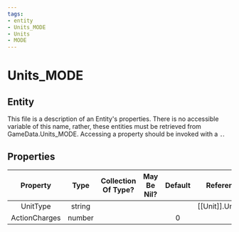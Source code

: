```yaml
---
tags:
- entity
- Units_MODE
- Units
- MODE
---
```

# Units_MODE
## Entity
This file is a description of an Entity's properties. There is no accessible variable of this name, rather, these entities must be retrieved from GameData.Units_MODE. Accessing a property should be invoked with a `.`.
## Properties
|	Property	|	Type	|	Collection Of Type?	|	May Be Nil?	|	Default	|	References	|	Key	|	Notes	|
|	:-:	|	:-:	|	:-:	|	:-:	|	:-:	|	:-:	|	:-:	|	-:	|
|	UnitType	|	string	|		|		|		|	[[Unit]].UnitType	|	✓	|	|
|	ActionCharges	|	number	|		|		|	0	|		|		|	|
